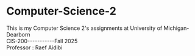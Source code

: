 # Computer-Science-2
This is my Computer Science 2's assignments at University of Michigan-Dearborn
<br> CIS-200-----------Fall 2025 <br/>
Professor : Raef Aidibi
